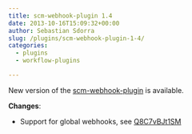 ```yaml
---
title: scm-webhook-plugin 1.4
date: 2013-10-16T15:09:32+00:00
author: Sebastian Sdorra
slug: /plugins/scm-webhook-plugin-1-4/
categories:
  - plugins
  - workflow-plugins

---
```

New version of the [scm-webhook-plugin](https://github.com/scm-manager/scm-webhook-plugin) is available.

**Changes**:

- Support for global webhooks, see [Q8C7vBJt1SM](https://groups.google.com/d/topic/scmmanager/Q8C7vBJt1SM/discussion)

